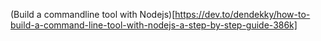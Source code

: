 (Build a commandline tool with Nodejs)[https://dev.to/dendekky/how-to-build-a-command-line-tool-with-nodejs-a-step-by-step-guide-386k]
